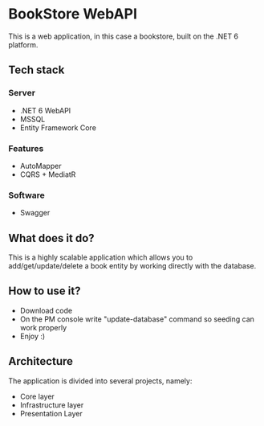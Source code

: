 
# BookStore WebAPI

This is a web application, in this case a bookstore, built on the .NET 6 platform.

## Tech stack

### Server
- .NET 6 WebAPI
- MSSQL
- Entity Framework Core

### Features
- AutoMapper
- CQRS + MediatR

### Software
- Swagger


## What does it do?
This is a highly scalable application which allows you to add/get/update/delete a book entity by working directly with the database.

## How to use it?
- Download code
- On the PM console write "update-database" command so seeding can work properly
- Enjoy :)

## Architecture

The application is divided into several projects, namely:

- Core layer
- Infrastructure layer
- Presentation Layer
